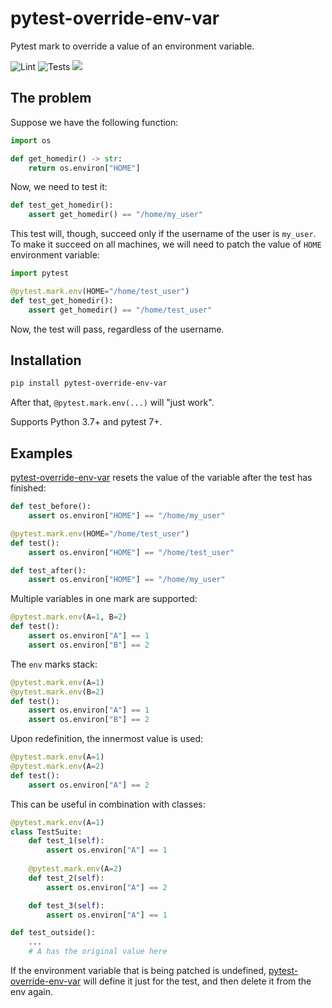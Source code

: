 # pytest-override-env-var
Pytest mark to override a value of an environment variable.

![Lint](https://github.com/karlosss/pytest-override-env-var/actions/workflows/lint.yml/badge.svg)
![Tests](https://github.com/karlosss/pytest-override-env-var/actions/workflows/test.yml/badge.svg)
![](https://img.shields.io/github/license/karlosss/pytest-override-env-var)

## The problem

Suppose we have the following function:

```python
import os

def get_homedir() -> str:
    return os.environ["HOME"]
```

Now, we need to test it:

```python
def test_get_homedir():
    assert get_homedir() == "/home/my_user"
```

This test will, though, succeed only if the username of the user is `my_user`.
To make it succeed on all machines, we will need to patch the value of `HOME`
environment variable:

```python
import pytest

@pytest.mark.env(HOME="/home/test_user")
def test_get_homedir():
    assert get_homedir() == "/home/test_user"
```

Now, the test will pass, regardless of the username.

## Installation

```bash
pip install pytest-override-env-var
```
After that, `@pytest.mark.env(...)` will "just work".

Supports Python 3.7+ and pytest 7+.

## Examples

[pytest-override-env-var](https://github.com/karlosss/pytest-override-env-var) resets
the value of the variable after the test has finished:

```python
def test_before():
    assert os.environ["HOME"] == "/home/my_user"

@pytest.mark.env(HOME="/home/test_user")
def test():
    assert os.environ["HOME"] == "/home/test_user"

def test_after():
    assert os.environ["HOME"] == "/home/my_user"
```

Multiple variables in one mark are supported:
```python
@pytest.mark.env(A=1, B=2)
def test():
    assert os.environ["A"] == 1
    assert os.environ["B"] == 2
```

The `env` marks stack:
```python
@pytest.mark.env(A=1)
@pytest.mark.env(B=2)
def test():
    assert os.environ["A"] == 1
    assert os.environ["B"] == 2
```

Upon redefinition, the innermost value is used:
```python
@pytest.mark.env(A=1)
@pytest.mark.env(A=2)
def test():
    assert os.environ["A"] == 2
```

This can be useful in combination with classes:
```python
@pytest.mark.env(A=1)
class TestSuite:
    def test_1(self):
        assert os.environ["A"] == 1
        
    @pytest.mark.env(A=2)
    def test_2(self):
        assert os.environ["A"] == 2

    def test_3(self):
        assert os.environ["A"] == 1

def test_outside():
    ...
    # A has the original value here
```

If the environment variable that is being patched is undefined, 
[pytest-override-env-var](https://github.com/karlosss/pytest-override-env-var)
will define it just for the test, and then delete it from the env again.
